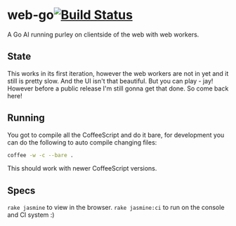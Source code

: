 web-go[![Build Status](https://travis-ci.org/PragTob/web-go.png?branch=master)](https://travis-ci.org/PragTob/web-go)
======

A Go AI running purley on clientside of the web with web workers.

## State
This works in its first iteration, however the web workers are not in yet and it still is pretty slow. And the UI isn't that beautiful. But you can play - jay!
However before a public release I'm still gonna get that done. So come back here!

## Running
You got to compile all the CoffeeScript and do it bare, for development you can do the following to auto compile changing files:

```bash
coffee -w -c --bare .
```

This should work with newer CoffeeScript versions.

## Specs

`rake jasmine` to view in the browser. `rake jasmine:ci` to run on the console and CI system :)
